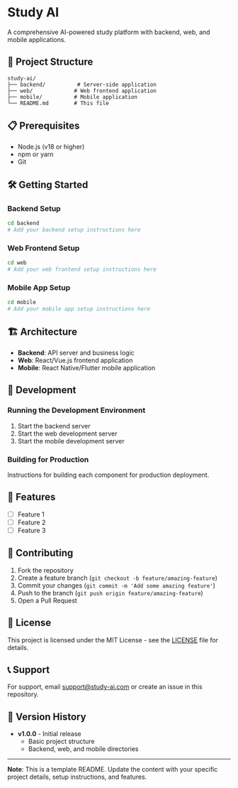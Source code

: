 # Study AI

A comprehensive AI-powered study platform with backend, web, and mobile applications.

## 🚀 Project Structure

```
study-ai/
├── backend/          # Server-side application
├── web/             # Web frontend application
├── mobile/          # Mobile application
└── README.md        # This file
```

## 📋 Prerequisites

- Node.js (v18 or higher)
- npm or yarn
- Git

## 🛠️ Getting Started

### Backend Setup

```bash
cd backend
# Add your backend setup instructions here
```

### Web Frontend Setup

```bash
cd web
# Add your web frontend setup instructions here
```

### Mobile App Setup

```bash
cd mobile
# Add your mobile app setup instructions here
```

## 🏗️ Architecture

- **Backend**: API server and business logic
- **Web**: React/Vue.js frontend application
- **Mobile**: React Native/Flutter mobile application

## 🔧 Development

### Running the Development Environment

1. Start the backend server
2. Start the web development server
3. Start the mobile development server

### Building for Production

Instructions for building each component for production deployment.

## 📱 Features

- [ ] Feature 1
- [ ] Feature 2
- [ ] Feature 3

## 🤝 Contributing

1. Fork the repository
2. Create a feature branch (`git checkout -b feature/amazing-feature`)
3. Commit your changes (`git commit -m 'Add some amazing feature'`)
4. Push to the branch (`git push origin feature/amazing-feature`)
5. Open a Pull Request

## 📄 License

This project is licensed under the MIT License - see the [LICENSE](LICENSE) file for details.

## 📞 Support

For support, email support@study-ai.com or create an issue in this repository.

## 🔄 Version History

- **v1.0.0** - Initial release
  - Basic project structure
  - Backend, web, and mobile directories

---

**Note**: This is a template README. Update the content with your specific project details, setup instructions, and features. 